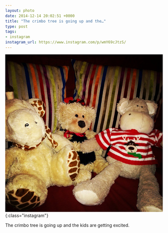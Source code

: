 ```yaml
---
layout: photo
date: 2014-12-14 20:02:51 +0000
title: "The crimbo tree is going up and the…"
type: post
tags:
- instagram
instagram_url: https://www.instagram.com/p/wmY69cJtzS/
---
```


![Instagram - wmY69cJtzS](/img/wmY69cJtzS.jpg){:class="instagram"}

The crimbo tree is going up and the kids are getting excited.
